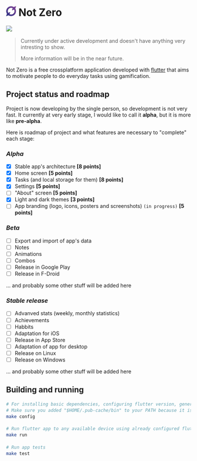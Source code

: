 # <img src="assets/logo-colored.svg" width="27"> **Not Zero**

<a href="./LICENSE.md"><img src="https://img.shields.io/badge/license-GPLv3-blue.svg"></a>

> Currently under active development and doesn't have anything very intresting to show.
>
> More information will be in the near future.

Not Zero is a free crossplatform application developed with [flutter](https://flutter.dev) that aims to motivate people to do everyday tasks using gamification.

## Project status and roadmap

Project is now developing by the single person, so development is not very fast.
It currently at very early stage, I would like to call it **alpha**, but it is more like **pre-alpha**.

Here is roadmap of project and what features are necessary to "complete" each stage:

### _Alpha_

- [x] Stable app's architecture **[8 points]**
- [x] Home screen  **[5 points]**
- [x] Tasks (and local storage for them) **[8 points]**
- [x] Settings  **[5 points]**
- [ ] "About" screen **[5 points]**
- [x] Light and dark themes **[3 points]**
- [ ] App branding (logo, icons, posters and screenshots) `(in progress)` **[5 points]**

### _Beta_

- [ ] Export and import of app's data
- [ ] Notes
- [ ] Animations
- [ ] Combos
- [ ] Release in Google Play
- [ ] Release in F-Droid

... and probably some other stuff will be added here

### _Stable release_

- [ ] Advanved stats (weekly, monthly statistics)
- [ ] Achievements
- [ ] Habbits
- [ ] Adaptation for iOS
- [ ] Release in App Store
- [ ] Adaptation of app for desktop
- [ ] Release on Linux
- [ ] Release on Windows

... and probably some other stuff will be added here

## Building and running

```bash
# For installing basic dependencies, configuring flutter version, generating neccesary code
# Make sure you added "$HOME/.pub-cache/bin" to your PATH because it is necessary for FVM
make config

# Run flutter app to any available device using already configured flutter version
make run

# Run app tests
make test
```
